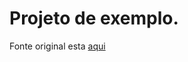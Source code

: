 # Projeto de exemplo.

Fonte original esta [aqui](https://medium.com/@swhp/rest-web-service-with-java-ee-7-a020e8c4989c)